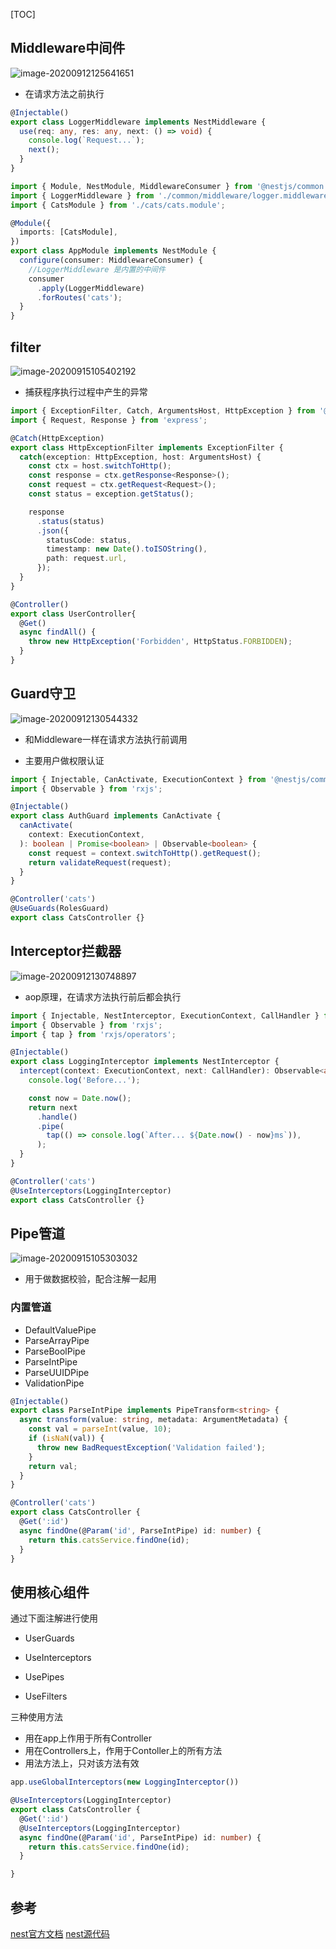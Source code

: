 [TOC]
## Middleware中间件

![image-20200912125641651](img/image-20200912125641651.png)

- 在请求方法之前执行

```typescript
@Injectable()
export class LoggerMiddleware implements NestMiddleware {
  use(req: any, res: any, next: () => void) {
    console.log(`Request...`);
    next();
  }
}

import { Module, NestModule, MiddlewareConsumer } from '@nestjs/common';
import { LoggerMiddleware } from './common/middleware/logger.middleware';
import { CatsModule } from './cats/cats.module';

@Module({
  imports: [CatsModule],
})
export class AppModule implements NestModule {
  configure(consumer: MiddlewareConsumer) {
    //LoggerMiddleware 是内置的中间件
    consumer
      .apply(LoggerMiddleware)
      .forRoutes('cats');
  }
}
```

## filter

![image-20200915105402192](img/image-20200915105402192.png)

- 捕获程序执行过程中产生的异常

```typescript
import { ExceptionFilter, Catch, ArgumentsHost, HttpException } from '@nestjs/common';
import { Request, Response } from 'express';

@Catch(HttpException)
export class HttpExceptionFilter implements ExceptionFilter {
  catch(exception: HttpException, host: ArgumentsHost) {
    const ctx = host.switchToHttp();
    const response = ctx.getResponse<Response>();
    const request = ctx.getRequest<Request>();
    const status = exception.getStatus();

    response
      .status(status)
      .json({
        statusCode: status,
        timestamp: new Date().toISOString(),
        path: request.url,
      });
  }
}

@Controller()
export class UserController{
  @Get()
  async findAll() {
    throw new HttpException('Forbidden', HttpStatus.FORBIDDEN);
  }
}
```

## Guard守卫

![image-20200912130544332](img/image-20200912130544332.png)

- 和Middleware一样在请求方法执行前调用

- 主要用户做权限认证

```typescript
import { Injectable, CanActivate, ExecutionContext } from '@nestjs/common';
import { Observable } from 'rxjs';

@Injectable()
export class AuthGuard implements CanActivate {
  canActivate(
    context: ExecutionContext,
  ): boolean | Promise<boolean> | Observable<boolean> {
    const request = context.switchToHttp().getRequest();
    return validateRequest(request);
  }
}

@Controller('cats')
@UseGuards(RolesGuard)
export class CatsController {}
```

## Interceptor拦截器

![image-20200912130748897](img/image-20200912130748897.png)

- aop原理，在请求方法执行前后都会执行

```typescript
import { Injectable, NestInterceptor, ExecutionContext, CallHandler } from '@nestjs/common';
import { Observable } from 'rxjs';
import { tap } from 'rxjs/operators';

@Injectable()
export class LoggingInterceptor implements NestInterceptor {
  intercept(context: ExecutionContext, next: CallHandler): Observable<any> {
    console.log('Before...');

    const now = Date.now();
    return next
      .handle()
      .pipe(
        tap(() => console.log(`After... ${Date.now() - now}ms`)),
      );
  }
}

@Controller('cats')
@UseInterceptors(LoggingInterceptor)
export class CatsController {}
```

## Pipe管道

![image-20200915105303032](img/image-20200915105303032.png)

- 用于做数据校验，配合注解一起用

### 内置管道

- DefaultValuePipe
- ParseArrayPipe
- ParseBoolPipe
- ParseIntPipe
- ParseUUIDPipe
- ValidationPipe

```typescript
@Injectable()
export class ParseIntPipe implements PipeTransform<string> {
  async transform(value: string, metadata: ArgumentMetadata) {
    const val = parseInt(value, 10);
    if (isNaN(val)) {
      throw new BadRequestException('Validation failed');
    }
    return val;
  }
}

@Controller('cats')
export class CatsController {
  @Get(':id')
  async findOne(@Param('id', ParseIntPipe) id: number) {
    return this.catsService.findOne(id);
  }
}
```

##  使用核心组件

通过下面注解进行使用

- UserGuards

- UseInterceptors

- UsePipes

- UseFilters

三种使用方法
- 用在app上作用于所有Controller
- 用在Controllers上，作用于Contoller上的所有方法
- 用法方法上，只对该方法有效

```typescript
app.useGlobalInterceptors(new LoggingInterceptor())

@UseInterceptors(LoggingInterceptor)
export class CatsController {
  @Get(':id')
  @UseInterceptors(LoggingInterceptor)
  async findOne(@Param('id', ParseIntPipe) id: number) {
    return this.catsService.findOne(id);
  }

}
```
## 参考

[nest官方文档](https://docs.nestjs.com/interceptors)
[nest源代码](https://github.com/nestjs/nest/blob/master/packages/common/decorators/core/use-interceptors.decorator.ts)

